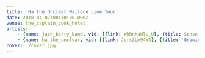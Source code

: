 ```yaml
---
title: 'Ha the Unclear Wallace Line Tour'
date: 2018-04-07T08:30:00.000Z
venue: the_captain_cook_hotel
artists:
    - {name: jack_berry_band, vid: [{link: WhRnhaUlu_U}, {title: Sense, link: IBeVFbNp7V4}, {link: kkvpQN_5XrU}, {link: MrqBP8AuwAA}]}
    - {name: ha_the_unclear, vid: [{link: Jcrs3Lm94WA}, {title: 'Growing Mould', link: 0mYGzWjfnLM}, {title: 'Wallace Line', link: TydfiZn031o}, {title: 'Party at Bevan''s and Secret Lives of Furniture', link: 6me8m2kzBhg}]}
cover: ./cover.jpg
---
```

